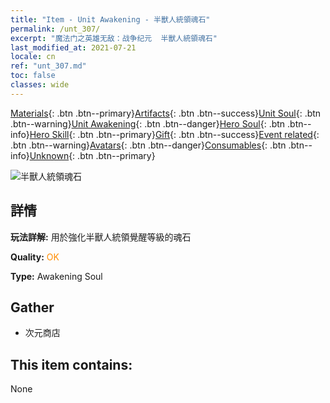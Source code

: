 ```yaml
---
title: "Item - Unit Awakening - 半獸人統領魂石"
permalink: /unt_307/
excerpt: "魔法门之英雄无敌：战争纪元  半獸人統領魂石"
last_modified_at: 2021-07-21
locale: cn
ref: "unt_307.md"
toc: false
classes: wide
---
```

 [Materials](/ItemsCN/){: .btn .btn--primary}[Artifacts](/ItemsCN/Artifacts/){: .btn .btn--success}[Unit Soul](/ItemsCN/UnitSoul/){: .btn .btn--warning}[Unit Awakening](/ItemsCN/UnitAwakening/){: .btn .btn--danger}[Hero Soul](/ItemsCN/HeroSoul/){: .btn .btn--info}[Hero Skill](/ItemsCN/HeroSkill/){: .btn .btn--primary}[Gift](/ItemsCN/Gift/){: .btn .btn--success}[Event related](/ItemsCN/Events/){: .btn .btn--warning}[Avatars](/ItemsCN/Avatars/){: .btn .btn--danger}[Consumables](/ItemsCN/Consumables/){: .btn .btn--info}[Unknown](/ItemsCN/Unknown/){: .btn .btn--primary}

 ![半獸人統領魂石](/images/u/tia_banshouren.jpg)

## 詳情
 **玩法詳解:** 用於強化半獸人統領覺醒等級的魂石

 **Quality:** <span style="color: #FF8C00">OK</span>

 **Type:** Awakening Soul

## Gather

*    次元商店 

## This item contains:

  None

